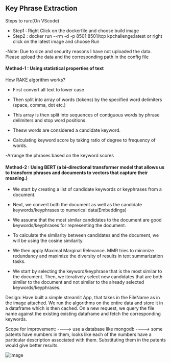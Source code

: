 
## Key Phrase Extraction

Steps to run:(On VScode)
  - Step1 : Right Click on the dockerfile and choose build image
  - Step2 : docker run --rm -d  -p 8501:8501/tcp kpchallenge:latest
or right click on the latest image and choose Run

  -Note: Due to size and security reasons I have not uploaded the data.
Please upload the data and the corresponding path in the config file


#### Method-1 : Using statistical properties of text

How RAKE algorithm works?

- First convert all text to lower case

- Then split into array of words (tokens) by the specified word delimiters (space, comma, dot etc.)

- This array is then split into sequences of contiguous words by phrase delimiters and stop word positions.

- Thesw words are considered a candidate keyword.

- Calculating keyword score by taking ratio of degree to frequency of words.

-Arrange the phrases based on the keyword scores

  

#### Method-2 : Using BERT (a bi-directional transformer model that allows us to transform phrases and documents to vectors that capture their meaning.)

  

- We start by creating a list of candidate keywords or keyphrases from a document.

- Next, we convert both the document as well as the candidate keywords/keyphrases to numerical data(Embeddings)

- We assume that the most similar candidates to the document are good keywords/keyphrases for representing the document.

- To calculate the similarity between candidates and the document, we will be using the cosine similarity.

- We then apply Maximal Marginal Relevance. MMR tries to minimize redundancy and maximize the diversity of results in text summarization tasks.

- We start by selecting the keyword/keyphrase that is the most similar to the document. Then, we iteratively select new candidates that are both similar to the document and not similar to the already selected keywords/keyphrases.

Design:
Have built a simple streamlit App, that takes in the FileName as in the image attached.
We run the algorithms on the entire data and store it in a dataframe which is then cached.
On a new request, we query the file name against the existing existing dataframe and fetch the corresponding keywords.




Scope for improvement:
----> use a database like mongodb
----> some patents have  numbers in them, looks like each of the numbers have a particular description associated with them. Substituting them in the patents would give better results.


![image](https://user-images.githubusercontent.com/16645902/139236472-f0d3bc87-e6e4-4d51-97b0-0c99734950be.png)

